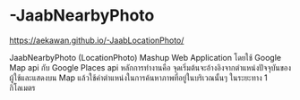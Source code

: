 # -JaabNearbyPhoto

https://aekawan.github.io/-JaabLocationPhoto/

JaabNearbyPhoto (LocationPhoto) Mashup Web Application โดยใช้ Google Map api กับ Google Places api หลักการทำงานคือ จุดเริ่มต้นจะอ้างอิงจากตำแหน่งปัจจุบันของผู้ใช้และแสดงบน Map แล้วใช้ค่าตำแหน่งในการค้นหาภาพที่อยู่ในบริเวณนั้นๆ ในระยะทาง 1 กิโลเมตร
